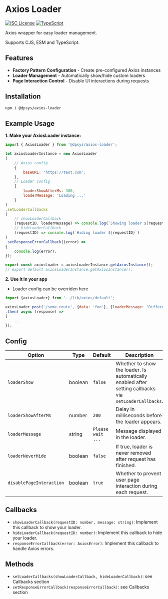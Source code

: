 # Axios Loader

[![ISC License](https://img.shields.io/badge/License-ISC-blue.svg)](https://opensource.org/licenses/ISC)
[![TypeScript](https://img.shields.io/badge/%3C%2F%3E-TypeScript-%230074c1.svg)](https://www.typescriptlang.org/)

Axios wrapper for easy loader management.

Supports CJS, ESM and TypeScript.

## Features

- **Factory Pattern Configuration** - Create pre-configured Axios instances
- **Loader Management** - Automatically show/hide custom loaders
- **Page Interaction Control** - Disable UI interactions during requests

## Installation

```bash
npm i @dpsys/axios-loader
```

## Example Usage
**1. Make your AxiosLoader instance:**
```js
import { AxiosLoader } from '@dpsys/axios-loader';

let axiosLoaderInstance = new AxiosLoader
(
	// Axios config
	{
		baseURL: 'https://test.com',
	},
	// Loader config
	{
		loaderShowAfterMs: 300, 
		loaderMessage: 'Loading ...'
	}
)
.setLoaderCallbacks
(
	// showLoaderCallback
    (requestID, loaderMessage) => console.log(`Showing loader ${requestID} with message: ${loaderMessage}`),
	// hideLoaderCallback
    (requestID) => console.log(`Hiding loader ${requestID}`)
)
.setResponseErrorCallback((error) =>
{
	console.log(error);
});

export const axiosLoader = axiosLoaderInstance.getAxiosInstance();
// export default axiosLoaderInstance.getAxiosInstance();
```

**2. Use it in your app**
- Loader config can be overriden here
```js
import {axiosLoader} from '../lib/axios/default';

axiosLoader.post('/some-route', {data: 'foo'}, {loaderMessage: 'Different loader message...', disablePageInteraction: false, loaderShow: false});
.then( async (response) =>
{
	...
});
```

## Config

| Option                   | Type    | Default           | Description                                                                   |
|--------------------------|---------|-------------------|-------------------------------------------------------------------------------|
| `loaderShow`             | boolean | `false`           | Whether to show the loader. Is automatically enabled after setting callbacks via `setLoaderCallbacks`. |
| `loaderShowAfterMs`      | number  | `200`             | Delay in milliseconds before the loader appears.                            |
| `loaderMessage`          | string  | `Please wait ...` | Message displayed in the loader.                                             |
| `loaderNeverHide`        | boolean | `false`           | If true, loader is never removed after request has finished. |
| `disablePageInteraction` | boolean | `true`            | Whether to prevent user page interaction during each request.                |

## Callbacks
- `showLoaderCallback(requestID: number, message: string)`: Implement this callback to show your loader.
- `hideLoaderCallback(requestID: number)`: Implement this callback to hide your loader.
- `responseErrorCallback(error: AxiosError)`: Implement this callback to handle Axios errors.

## Methods
- `setLoaderCallbacks(showLoaderCallback, hideLoaderCallback)`: see Callbacks section 
- `setResponseErrorCallback(responseErrorCallback)`: see Callbacks section